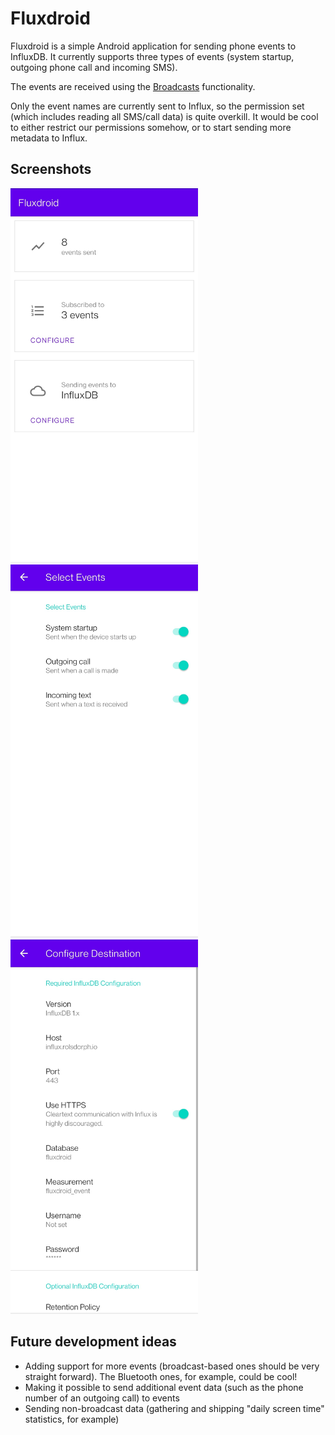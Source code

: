 # Fluxdroid

Fluxdroid is a simple Android application for sending phone events to InfluxDB.
It currently supports three types of events (system startup, outgoing phone call and incoming SMS).

The events are received using the [Broadcasts](https://developer.android.com/guide/components/broadcasts) functionality.

Only the event names are currently sent to Influx, so the permission set (which includes reading all SMS/call data) is quite overkill.
It would be cool to either restrict our permissions somehow, or to start sending more metadata to Influx.

## Screenshots

<div>
<img src="docs/overview.jpg" width="300"/>
<img src="docs/eventselection.jpg" width="300"/>
<img src="docs/sinkconfig.jpg" width="300"/>
 </div>

## Future development ideas

 - Adding support for more events (broadcast-based ones should be very straight forward). The Bluetooth ones, for example, could be cool!
 - Making it possible to send additional event data (such as the phone number of an outgoing call) to events
 - Sending non-broadcast data (gathering and shipping "daily screen time" statistics, for example)
